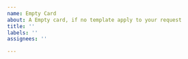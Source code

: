 ```yaml
---
name: Empty Card
about: A Empty card, if no template apply to your request
title: ''
labels: ''
assignees: ''

---
```



